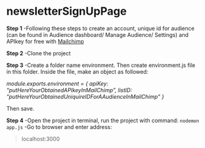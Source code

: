 # newsletterSignUpPage
**Step 1**
-Following these steps to create an account, unique id for audience (can be found in Audience dashboard/ Manage Audience/ Settings) and APIkey for free with [Mailchimp](https://mailchimp.com/developer/marketing/guides/quick-start/)

**Step 2** 
-Clone the project

**Step 3**
-Create a folder name environment. Then create environment.js file in this folder. Inside the file, make an object as followed:

<em> module.exports.environment = {
  apiKey: “putHereYourObtainedAPIkeyInMailChimp”,
  listID: "putHereYourObtainedUniquireIDForAAudienceInMailChimp"
} </em>

Then save. 

**Step 4**
-Open the project in terminal, run the project with command:
```nodemon app.js```
-Go to browser and enter address:
> localhost:3000
